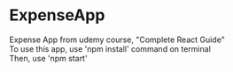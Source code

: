 # ExpenseApp
Expense App from udemy course, "Complete React Guide" <br>
To use this app, use 'npm install' command on terminal <br>
Then, use 'npm start'
